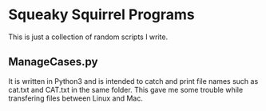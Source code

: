 # Squeaky Squirrel Programs
This is just a collection of random scripts I write.

## ManageCases.py
It is written in Python3 and is intended to catch and print file names such as 
cat.txt and CAT.txt in the same folder. This gave me some trouble while 
transfering files between Linux and Mac.
